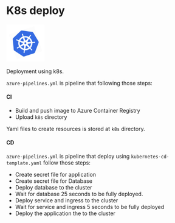 # K8s deploy 
<img src="../images/k8s.gif" width="100"/>

Deployment using k8s.

`azure-pipelines.yml` is pipeline that following those steps:

#### CI

* Build and push image to Azure Container Registry
* Upload `k8s` directory

Yaml files to create resources is stored at `k8s` directory.

#### CD

`azure-pipelines.yml` is pipeline that deploy using  `kubernetes-cd-template.yaml` follow those steps:

* Create secret file for application
* Create secret file for Database
* Deploy database to the cluster
* Wait for database 25 seconds to be fully deployed.
* Deploy service and ingress to the cluster
* Wait for service and ingress 5 seconds to be fully deployed
* Deploy the application the to the cluster
